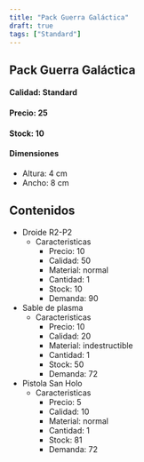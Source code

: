 ```yaml
---
title: "Pack Guerra Galáctica"
draft: true
tags: ["Standard"]
---
```

## Pack Guerra Galáctica
#### Calidad: Standard
#### Precio: 25
#### Stock: 10
#### Dimensiones
- Altura: 4 cm 
- Ancho: 8 cm
## Contenidos
- Droide R2-P2
    - Caracteristicas
        - Precio: 10
        - Calidad: 50
        - Material: normal
        - Cantidad: 1
        - Stock: 10
        - Demanda: 90
- Sable de plasma
    - Caracteristicas
        - Precio: 10
        - Calidad: 20
        - Material: indestructible
        - Cantidad: 1
        - Stock: 50
        - Demanda: 72
- Pistola San Holo
    - Caracteristicas
        - Precio: 5
        - Calidad: 10
        - Material: normal
        - Cantidad: 1
        - Stock: 81
        - Demanda: 72
